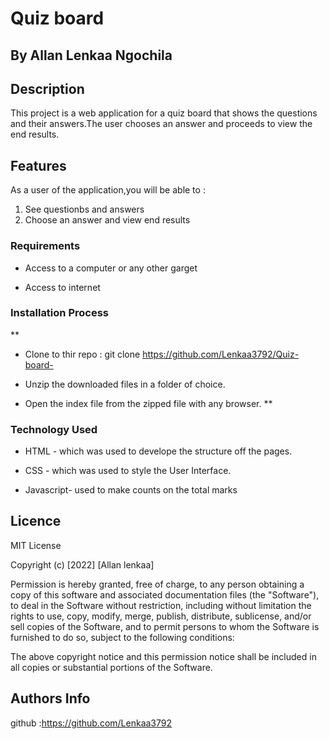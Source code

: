 # Quiz board

 ## By Allan Lenkaa Ngochila
 ## Description

 <p>This project is a web application for a quiz board that shows the questions and their answers.The user chooses an answer and proceeds to view the end results.</p>



## Features

As a user of the application,you will be able to :

1. See questionbs and answers
1. Choose an answer and view end results

 ###  Requirements

 * Access to  a computer or any other garget

 * Access to internet

 ### Installation Process

 **
* Clone to thir repo : git clone https://github.com/Lenkaa3792/Quiz-board-

* Unzip the downloaded files in a folder of choice.

* Open the index file from the zipped file with any browser.
 **

### Technology  Used
* HTML - which was used to develope the structure off the pages.

* CSS - which was used to style the User Interface.

* Javascript- used to make counts on the total marks

## Licence

MIT License

Copyright (c) [2022] [Allan lenkaa]

Permission is hereby granted, free of charge, to any person obtaining a copy
of this software and associated documentation files (the "Software"), to deal
in the Software without restriction, including without limitation the rights
to use, copy, modify, merge, publish, distribute, sublicense, and/or sell
copies of the Software, and to permit persons to whom the Software is
furnished to do so, subject to the following conditions:

The above copyright notice and this permission notice shall be included in all
copies or substantial portions of the Software.




## Authors Info
github :https://github.com/Lenkaa3792